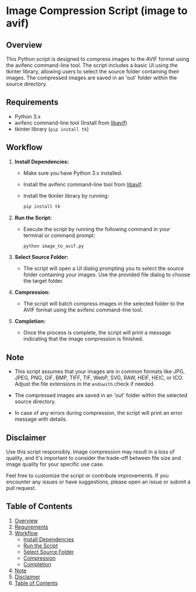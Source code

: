 # Image Compression Script (image to avif)

## Overview

This Python script is designed to compress images to the AVIF format using the avifenc command-line tool. The script includes a basic UI using the tkinter library, allowing users to select the source folder containing their images. The compressed images are saved in an 'out' folder within the source directory.

## Requirements

- Python 3.x
- avifenc command-line tool (Install from [libavif](https://github.com/AOMediaCodec/libavif))
- tkinter library (`pip install tk`)

## Workflow

1. **Install Dependencies:**
   - Make sure you have Python 3.x installed.
   - Install the avifenc command-line tool from [libavif](https://github.com/AOMediaCodec/libavif).
   - Install the tkinter library by running:

     ```bash
     pip install tk
     ```

2. **Run the Script:**
   - Execute the script by running the following command in your terminal or command prompt:

     ```bash
     python image_to_avif.py
     ```

3. **Select Source Folder:**
   - The script will open a UI dialog prompting you to select the source folder containing your images. Use the provided file dialog to choose the target folder.

4. **Compression:**
   - The script will batch compress images in the selected folder to the AVIF format using the avifenc command-line tool.

5. **Completion:**
   - Once the process is complete, the script will print a message indicating that the image compression is finished.

## Note

- This script assumes that your images are in common formats like JPG, JPEG, PNG, GIF, BMP, TIFF, TIF, WebP, SVG, RAW, HEIF, HEIC, or ICO. Adjust the file extensions in the `endswith` check if needed.

- The compressed images are saved in an 'out' folder within the selected source directory.

- In case of any errors during compression, the script will print an error message with details.

## Disclaimer

Use this script responsibly. Image compression may result in a loss of quality, and it's important to consider the trade-off between file size and image quality for your specific use case.

Feel free to customize the script or contribute improvements. If you encounter any issues or have suggestions, please open an issue or submit a pull request.

## Table of Contents

1. [Overview](#overview)
2. [Requirements](#requirements)
3. [Workflow](#workflow)
   - [Install Dependencies](#1-install-dependencies)
   - [Run the Script](#2-run-the-script)
   - [Select Source Folder](#3-select-source-folder)
   - [Compression](#4-compression)
   - [Completion](#5-completion)
4. [Note](#note)
5. [Disclaimer](#disclaimer)
6. [Table of Contents](#table-of-contents)
